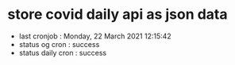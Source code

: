 # store covid daily api as json data

- last cronjob : Monday, 22 March 2021 12:15:42
- status og cron : success
- status daily cron : success
      
      